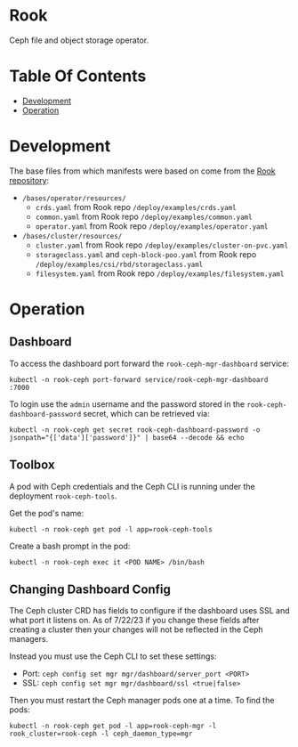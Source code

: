 # Rook
Ceph file and object storage operator.

# Table Of Contents
- [Development](#development)
- [Operation](#operation)

# Development
The base files from which manifests were based on come from the [Rook repository](https://github.com/rook/rook/):

- `/bases/operator/resources/`
  - `crds.yaml` from Rook repo `/deploy/examples/crds.yaml`
  - `common.yaml` from Rook repo `/deploy/examples/common.yaml`
  - `operator.yaml` from Rook repo `/deploy/examples/operator.yaml`
- `/bases/cluster/resources/`
  - `cluster.yaml` from Rook repo `/deploy/examples/cluster-on-pvc.yaml`
  - `storageclass.yaml` and `ceph-block-poo.yaml` from Rook repo `/deploy/examples/csi/rbd/storageclass.yaml`
  - `filesystem.yaml` from Rook repo `/deploy/examples/filesystem.yaml`

# Operation
## Dashboard
To access the dashboard port forward the `rook-ceph-mgr-dashboard` service:

```
kubectl -n rook-ceph port-forward service/rook-ceph-mgr-dashboard :7000
```

To login use the `admin` username and the password stored in the `rook-ceph-dashboard-password` secret, which can be retrieved via:

```
kubectl -n rook-ceph get secret rook-ceph-dashboard-password -o jsonpath="{['data']['password']}" | base64 --decode && echo
```

## Toolbox
A pod with Ceph credentials and the Ceph CLI is running under the deployment `rook-ceph-tools`.

Get the pod's name:

```
kubectl -n rook-ceph get pod -l app=rook-ceph-tools
```

Create a bash prompt in the pod:

```
kubectl -n rook-ceph exec it <POD NAME> /bin/bash
```

## Changing Dashboard Config
The Ceph cluster CRD has fields to configure if the dashboard uses SSL and what port it listens on. As of 7/22/23 if you change these fields after creating a cluster then your changes will not be reflected in the Ceph managers.

Instead you must use the Ceph CLI to set these settings:

- Port: `ceph config set mgr mgr/dashboard/server_port <PORT>`
- SSL: `ceph config set mgr mgr/dashboard/ssl <true|false>`

Then you must restart the Ceph manager pods one at a time. To find the pods:

```
kubectl -n rook-ceph get pod -l app=rook-ceph-mgr -l rook_cluster=rook-ceph -l ceph_daemon_type=mgr
```